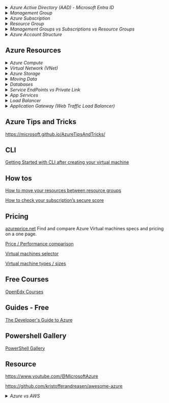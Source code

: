 <details>
<summary><i>Azure Active Directory (AAD) - Microsoft Entra ID</i></summary>

## Azure Active Directory (AAD) - Microsoft Entra ID

Azure Active Directory (Azure AD), now known as `Microsoft Entra ID`, is an identity and access management solution from Microsoft that helps organizations secure and manage identities for hybrid and multicloud environments.

Microsoft Entra ID is a cloud-based identity and access management`(IAM)` service that enables your employees access external resources. Example resources include Microsoft 365, the Azure portal, and thousands of other SaaS applications.

Azure Active Directory (Azure AD) is Microsoft's cloud-based identity and access management service, which helps your employees sign in and access resources in:

- External resources, such as Microsoft 365, the Azure portal, and thousands of other SaaS applications.
- Internal resources, such as apps on your corporate network and intranet, along with any cloud apps developed by your own organization.

- You can't have Azure account without Azure AD service.
- First user : Every azure account needs a first user and this user is in the initial AAD instance. This user is called the `Global Administrator`.

![](images/ad/azure-ad.png)

![](images/ad/azure-entraid.png)

## Active Directory

**Traditional office use** : Active directory was designed for traditional office use with computers and printers on a corporate network.

- It wasn't designed for the web
- Webservices were not part of the original vision for Active Directory in 2000

## Tenant (Directory)

A dedicated and trusted instance of `Microsoft Entra ID`. The tenant is automatically created when your organization signs up for a Microsoft cloud service subscription. These subscriptions include Microsoft Azure, Microsoft Intune, or Microsoft 365.

- An Azure tenant represents a single organization.
- Each Tenant has a unique ID & domain name.
- Each Tenant is distinct and completely separate from other Tenants.
- Each user in Azure can only belong to one Tenant. A user cannot be shared across Tenants. However, users can be guests in other Tenants (can be a guest of 499 other Tenants)

`Directory` is my tenant. It is a container for all the users, groups, and applications in an organization. It is also an instance of Azure AD. It is also known as Azure AD Tenant.

In general, an Azure AD tenant name ends with ‘onmicrosoft.com’, for example – abc.onmicrosoft.com, where ‘abc’ may be the name of an individual or an organization. In essence, a single tenant corresponds to a single instance of Azure Active Directory.

Although when an organization or an individual signs up for the first time, only a single tenant is created and associated, but multiple tenants can be created after signing up and, therefore, an `organization` can have more than one tenant, depending upon organizational requirement. Each tenant has its own Azure Active Directory, thereby having a one-to-one relation between the tenant and the Azure AD, where each tenant is referred to as an organization.

Let’s try to understand that with an example. There is a holding company called XYZ. This company decides to have 2 different tenants for its 2 subsidiaries.

- one tenant for subsidiary Contoso having subscriptions for Dev and Prod, and
- one tenant for subsidiary Fabrikam, again having subscriptions for Dev and Prod

![](images/ad/azure-multi-tenant.png)

These two tenants may be required based on XYZ internal organizational requirements in order to have maximum separation of concerns as well as have different settings and configurations for the two subsidiaries, which can be based on different geographies or regions.

As shown in the image above, a Tenant can have one or more subscriptions. This is the case in large organization, where there are different departments and each department has their own subscription, whereas, a Subscription can only be associated with a single Azure AD Tenant at any time.

### What is Tenant ID?

- It is a unique identifier for your Azure AD Tenant. It is a GUID. It is also known as Directory ID.

## Microsoft Entra directory

Every new Microsoft Entra directory comes with an initial domain name, for example `domainname.onmicrosoft.com`. In addition to that initial name, you can also add your organization's domain names. Your organization's domain names include the names you use to do business and your users use to access your organization's resources, to the list. Adding custom domain names helps you to create user names that are familiar to your users, such as alain@contoso.com.

For example, if my login name is `krishna@gmail.com` then my subscription name will be `krishnagmail-onmicrosoft-com`.

## Azure Active Directory B2B

Azure Active Directory (Azure AD) business-to-business (B2B) collaboration lets you securely share your company's applications and services with guest users from any other organization, while maintaining control over your own corporate data. You can also use B2B collaboration to allow your employees to share your company's applications and services securely with users from other organizations without needing to manage external user identities.

## Azure Active Directory Domain Services (AADDS)

Managed AD. Provides all classic AD features without the need to manage it yourself.

For Larger organisations, one of the largest barriers to full cloud adaptation is how to properly integrate old applications with modern cloud services.

Older applications are unable to use the latest authentication methods, such as OAuth2.0 are not able properly integrate or authentocate with Azure AD.

These legacy applications requires a tradional Active Directory Domain Services (AD DS) management / protocols which includes a classic Active directory features such as domain join, group policy, LDAP, and Kerberos/NTLM authentication.

How to solve this problem?

- Azure AD Connect : Continue using your on-premises AD and sync it with Azure AD.
- Self managed AD DS : Create a new AD server on Azure VM and manage it yourself.
- Azure Active Directory Domain Services (AADDS) : `Managed` AD DS. Provides all classic AD features without the need to manage it yourself.

For Larger organisations, one of the challenges of moving to the cloud is the need to manage user identities and credentials in two places. Azure Active Directory Domain Services (Azure AD DS) provides managed domain services such as domain join, group policy, LDAP, and Kerberos/NTLM authentication that are fully compatible with Windows Server Active Directory. You can consume these domain services without the need to deploy, manage, and patch domain controllers in the cloud. Azure AD DS integrates with your existing Azure AD tenant, thus making it possible for users to log in using their corporate credentials.

</details>

<details>
<summary><i>Management Group</i></summary>

## Management Group

A management group is a container that helps you manage access, policy, and compliance for multiple subscriptions. All subscriptions in a management group automatically inherit the conditions applied to the management group. Management groups give you enterprise-grade management at a large scale no matter what type of subscriptions you have.

The First Management Group is called the `Root Management Group`. It is the highest level in the hierarchy. It is the parent of all other management groups and subscriptions in your organization. By default, only the `Global Administrator` can manage the Root Management Group.

The Root Management Group is the only management group that can't be deleted and moved.

The first management group created in the directory could take up to `15 minutes` to complete. There are processes that run the first time to set up the management groups service within Azure for your directory. You receive a notification when the process is complete

If your organization has many Azure subscriptions, you may need a way to efficiently manage access, policies, and compliance for those subscriptions. Management groups provide a governance scope above subscriptions. You organize subscriptions into management groups; the governance conditions you apply cascade by inheritance to all associated subscriptions.

- You use Management groups to model your organization
- Management group can contain other management groups or subscriptions, but it cannot contain an Azure Resource.
- Management groups and subscriptions can only support one parent
- All subscriptions and management groups within a hierarchy share a common directory.
- Management groups reside within a tenant and cannot contain subscriptions of different tenants.
- A single directory can have up to 10,000 management groups

### Root management group

- All management groups in the Azure AD are under the root management group.
- Root management group cannot be moved or deleted.
- You can only have one root management group.

</details>

<details>
<summary><i>Azure Subscription</i></summary>

## Azure Subscription

Logical grouping of Azure resources. You can have multiple subscriptions per account.

Used to pay for Azure cloud services. You can have multiple subscriptions and they're linked to a credit card.

Each subscription has limits or quotas on the amount of resources it can use. You can change the limits by contacting Microsoft Support.

Security and billing boundaries for Azure resources.

- Billing Entity : All resources within a subscription are billed together.
- Cost Separation : You can use subscriptions to separate costs, such as by department or project. You can have multiple subscriptions within a tenant to separate costs.
- Access Control : You can use subscriptions to control access to resources. You can grant access to a subscription to users, groups, and applications.

### Subscription Design Strategies

- Workload separation strategy
- Application category strategy
- Mission-critical workloads
- Functional strategy
- Business unit strategy
- Geographic strategy
- Mix subscription strategies

### Azure Subscription Types

- Free Trial
- Pay-As-You-Go

![](images/subscriptions/azure-subscription.png)

</details>

<details>
<summary><i>Resource Group</i></summary>

## Resource Group

A logical container into which Azure resources like web apps, databases, and storage accounts are deployed and managed.

- Resource group is `not` a resource. It is a container for resources.

- Resource group is not a security boundary. It is a management boundary.
- Resource group is not a billing boundary. It is a management boundary.

- Resource groups can be used to scope access control for administrative actions.
- Resource Groups can simplify reporting and billing within Subscription.
- Resource groups can be used to scope RBAC permissions.
- Resource groups can be used to scope Azure policies.
- Each resource group can contain multiple resources.

- Resource groups are the lowest level of organizational scope, and are the level that contains almost all Azure Resources.

### Resource Group Facts

- One Resource : Each resource can only exist in one resource group.
- Add / Remove : You can add or remove a resource to a resource group at any time.
- Move : You can move a resource from one resource group to another resource group.
- Delete : Deleting a resource group deletes all the resources in the group.
- Multiple Regions : Resources from multiple regions can be added to a single resource group.
- Resources can interaxct with other resources across resource groups.

![](images/azure-rg.png)

- Resource grouops itself need to be created in a region. This is called the `Resource Group Region`. This is the region where the metadata for the resource group is stored. This is also the region where the resource group's logs are stored.

- Resource group region is not the same as the resource region.

![](images/azure-rg-region.png)

## Azure Resource Manager (ARM)

ARM is a deployment and management service for Azure.

All interactions with Azure resources are go through ARM. It is the main Azure Architecture component for creating, updating, and manipulating resources.

- ARM provides a consistent management layer for all the resources in Azure.
- ARM provides security, auditing, and tagging features to manage resources.
- ARM provides a common set of APIs to manage resources.
- ARM provides a common set of tools to manage resources.
- ARM provides a common deployment model for all the Azure resources.
- ARM provides a common billing model for all the Azure resources.

![](images/arm/azure-arm1.png)

![](images/arm/azure-arm2.png)

![](images/arm/azure-arm.png)

![](images/arm/azure-arm-benefits.png)

</details>

<details>
<summary><i>Management Groups vs Subscriptions vs Resource Groups</i></summary>

Azure Management Groups, Subscriptions, and Resource Groups are used together to establish the entire organizational structure in Azure, and they are designed to be flexible to organize Azure resources to meet business needs. This helps you efficiently manage access, policies, and compliance for the subscriptions.

If your organization has many subscriptions, you may need a way to efficiently manage access, policies, and compliance for those subscriptions. `Azure management groups` provide a level of scope above subscriptions.

To effectively organize `Azure resources`, define a hierarchy of management groups and subscriptions to which you can apply Azure Policy (and Initiative) and effectively manage the assignment of permissions via role-based access control (RBAC).

| Subscriptions   | Resource Groups | Management Groups |
| --------------- | --------------- | ----------------- |
| Billing         | Management      | Management        |
| Security        | Management      | Management        |
| Access Control  | Management      | Management        |
| Limits          | Management      | Management        |
| Billing Entity  | Management      | Management        |
| Cost Separation | Management      | Management        |

![](images/subscriptions/azure-mg-subscription-rg1.png)
![](images/subscriptions/azure-mg-subscription-rg2.png)

#### Best Practices

- Create separate Subscriptions/Management Groups for each Customer.
- Create separate Subscriptions/Management Groups for each Project.
- Create separate Subscriptions for different Environments (e.g. Dev, Stage, Prod).

</details>

<details>
<summary><i>Azure Account Structure</i></summary>

[Organization/Tenant/Azure AD Instance/Azure AD Directory]  
↕  
[Root Management Group]  
↓↓↓  
[(0 or more) Management Group]  
↓↓↓  
[Subscription]  
↓↓↓  
[Resource Group]  
↓↓↓  
[Resource]

- ↕ denotes a one-to-one correspondence.
- ↓↓↓ is meant to denote a 'one-to-many' relationship

![](images/az-scopes-billing.png)

</details>

## Azure Resources

<details>
<summary><i>Azure Compute</i></summary>

## Azure Functions

Azure Functions is a serverless compute service that enables you to run code on-demand without having to explicitly provision or manage infrastructure.

![](images/azure-functions.png)

![](images/azure-functions1.png)

## Azure App Service

Azure App Service is a fully managed web hosting service for building web apps, mobile back ends, and RESTful APIs. It provides automatic scaling and high availability, supports both Windows and Linux, and enables automated deployments from GitHub, Azure DevOps, or any Git repo.

Applicaiton Types hosted in Azure App Service :

- Web Apps for Containers
- Web Apps
- API Apps

## Virtual Machine Scale Sets

Virtual Machine Scale Sets let you create and manage a group of identical, load balanced VMs. The number of VM instances can automatically increase or decrease in response to demand or a defined schedule. Scale sets provide high availability to your applications, and allow you to centrally manage, configure, and update a large number of VMs.

</details>

<details>
<summary><i>Virtual Network (VNet)</i></summary>

## Virtual Network (VNet)

Azure Virtual Network (VNet) is the fundamental building block for your private network in Azure. VNet enables many types of Azure resources, such as Azure Virtual Machines (VM), to securely communicate with each other, the internet, and on-premises networks. VNet is similar to a traditional network that you'd operate in your own data center, but brings with it additional benefits of Azure's infrastructure such as scale, availability, and isolation.

Vnet belongs to a single Azure region. Every resource in a Vnet belongs to the same region.

Vnet belongs to a single subscription. Every resource in a Vnet belongs to the same subscription. A resource in one subscription cannot be added to a Vnet in another subscription.

`Vnet peering` : Vnet can be connected to other Vnets in the same region or in different regions.

`Vnet gateway` : Vnet can be connected to on-premises networks. This is called.

### Advantages of VNet

- VNet provides isolation and segmentation of resources.
- VNet provides control over IP address ranges, DNS settings, security policies, and route tables within a network.
- VNet provides a way to connect Azure resources to each other and to on-premises networks.
- VNet provides a way to connect Azure resources to the internet.

### Best Practices

- Create separate Vnets for different environments (e.g. Dev, Stage, Prod).
- Create separate Vnets for different projects.
- Ensure nonoverlapping address spaces. Make sure your virtual network address space (CIDR block) doesn't overlap with your organization's other network ranges.
- Your subnets shouldn't cover the entire address space of the virtual network. Plan ahead and reserve some address space for the future.
- It's recommended you have fewer large virtual networks rather than multiple small virtual networks to prevent management overhead.
- Secure your virtual networks by assigning Network Security Groups (NSGs) to the subnets beneath them.

### Subnet

A range of IP addresses in your VNet. You can divide a VNet into multiple subnets for organization and security.

Smaller networks inside a Vnet. Subnets are used to divide a Vnet into smaller networks. Subnets are used to control the flow of network traffic.

### Network Security Group (NSG)

A Network Security Group (NSG) contains a list of security rules that allow or deny network traffic to resources connected to Azure Virtual Networks (VNet). NSGs can be associated with either subnets or individual network interfaces attached to Azure Virtual Machines (VM).

![](images/azure-vnets.png)

### Vnet Peering

VNet peering enables you to connect virtual networks. Once peered, the virtual networks appear as one, for connectivity purposes. The traffic between virtual machines in the peered virtual networks is routed through the Microsoft backbone infrastructure, much like traffic is routed between virtual machines in the same virtual network, through private IP addresses only.

### VPN Gateway

A VPN gateway is a `specific type` of Virtual network(Vnet) gateway that is used to send encrypted traffic between an Azure virtual network and an `on-premises` location over the public Internet. You can also use a VPN gateway to send encrypted traffic between Azure virtual networks over the `Microsoft network`.

Other types of virtual network gateways are discussed later in this article.

Vnet gateway + VPN = VPN gateway

### ExpressRoute

ExpressRoute lets you extend your on-premises networks into the Microsoft cloud over a private connection with the help of a `connectivity provider`.

ExpressRoute is a service that enables you to create private connections between Azure datacenters and infrastructure that’s on your premises or in a colocation environment. ExpressRoute connections don’t go over the public Internet, and they offer more reliability, faster speeds, lower latencies, and higher security than typical connections over the Internet.

![](images/azure-expressroute1.png)

![](images/azure-expressroute2.png)

</details>

<details>
<summary><i>Azure Storage</i></summary>

## Azure Storage

### Azure Storage Account

Storage Account = Unique Azure Namespace

Every Object in Azure has its own web address. The address is made up of the storage account name and the endpoint domain name.

Example:

```
<youraccountname>.<storage-type>.core.windows.net
https://<youraccountname>.blob.core.windows.net
```

### Azure Blob Storage (Binary Large Object)

Azure Blob storage is Microsoft's object storage solution for the cloud. Blob storage is optimized for storing massive amounts of unstructured data. Unstructured data is data that doesn't adhere to a particular data model or definition, such as text or binary data.

Blob storage is ideal for:

- Serving images or documents directly to a browser.
- Storing files for distributed access.
- Streaming video and audio.
- Writing to log files.
- Storing data for backup and restore, disaster recovery, and archiving.
- Storing data for analysis by an on-premises or Azure-hosted service.

### Azure Blob Storage Types

- Block Blob : Block blobs are comprised of blocks, each of which is identified by a block ID. You create or modify a block blob by writing a set of blocks and committing them by their block IDs. Each block can be a different size, up to a maximum of 100 MB (4 MB for requests using REST versions before 2016-05-31), and a block blob can include up to 50,000 blocks. The maximum size of a block blob is therefore slightly more than 4.75 TB (100 MB X 50,000 blocks). If you are writing a block blob that is no more than 256 MB in size, you can upload it in its entirety with a single write operation; see Put Blob. Blocking is not supported for append blobs.

- Append Blob : An append blob is comprised of blocks and is optimized for append operations. Append blobs are ideal for scenarios such as `logging` data from virtual machines. You cannot modify the contents of an append blob after you have written to it. Instead, you add data to the end of the blob, so that you can maintain an `audit trail` of the data as it grows over time. An append blob can be up to 195 GB in size.

- Page Blob : A page blob is a collection of 512-byte pages optimized for random read and write operations. Any part of the file could be accessed at any time. The maximum size for a page blob is 8 TB. Page blobs store virtual hard drive (VHD) files and serve as disks for Azure virtual machines.

**Storage Levels**

Storage account can have a multiple blob containers. Each blob container can have multiple blobs. Each blob can have multiple snapshots.

![](images/data-storage/azure-blob-storage_levels.png)

**Pricing Tiers**

![](images/data-storage/azure-blob-storage_pricing_tiers.png)

### Azure Disk Storage

Azure Disk Storage gives you the durability, availability, and security you need for your virtual machines whether you need the highest availability for mission-critical workloads, or cost-effective options for test scenarios.

- Magaged Disks : Managed Disks are the new and recommended disk storage offering for use with Azure Virtual Machines for persistent storage of data. You can use multiple Managed Disks with each virtual machine. Managed Disks are designed for 99.999% availability. Managed Disks offer two types of durable storage options: Premium and Standard Managed Disks. Premium Managed Disks are backed by SSD storage, and Standard Managed Disks are backed by HDD storage. You can use Managed Disks with Windows and Linux virtual machines.

  You don't have to worry about backup and uptime. Azure takes care of that for you.

**Disk Types**

![](images/data-storage/azure-disk-storage-disk-types.png)

- Premium SSD : Premium SSD Managed Disks are high-performance Solid State Drive (SSD) based Storage designed to support I/O intensive workloads with significantly high throughput and low latency. With Premium SSD Managed Disks, you can provision a persistent disk and configure its size and performance characteristics. Premium SSD Managed Disks are suitable for I/O-intensive applications and production workloads such as `SQL Server, Oracle, and SAP`.

### Azure File Storage

Azure Files offers fully managed file shares in the cloud that are accessible via the industry standard Server Message Block (SMB) protocol. Azure file shares can be mounted concurrently by cloud or on-premises deployments of Windows, Linux, and macOS. Additionally, Azure file shares can be cached on Windows Servers with Azure File Sync for fast access near where the data is being used.

### Azure Archive Storage

Azure Archive Storage offers the lowest storage costs of all Azure storage. Archive Storage provides secure, durable, and low-cost storage for rarely accessed data with flexible latency requirements (on the order of hours). Archive Storage stores data offline and is designed for applications that can tolerate several hours of latency when retrieving data.

### Azure Queue Storage

Azure Queue storage is a service for storing large numbers of messages that can be accessed from anywhere in the world via authenticated calls using HTTP or HTTPS. A single queue message can be up to 64 KB in size, and a queue can contain millions of messages, up to the total capacity limit of a storage account. Queue storage is often used to create a backlog of work to process asynchronously.

### Azure Table Storage

Azure Table storage is a service that stores structured NoSQL data in the cloud, providing a key/attribute store with a schemaless design. Because Table storage is schemaless, it's easy to adapt your data as the needs of your application evolve. Access to Table storage data is fast and cost-effective for many types of applications, and is typically lower in cost than traditional SQL for similar volumes of data.

### Azure Storage Replication (Redundancy)

Redundancy = Replication = Multiple Copies of Data

Azure Storage offers several types of replication, each with its own durability and availability characteristics. You can choose the replication type that best suits your needs. The following table describes the replication options available for Azure Storage.

Azure aklways maintains multiple copies of your data. The number of copies is based on the replication type you choose. **By default**, Azure Storage creates three copies of your data within a single region. This is called `Locally Redundant Storage (LRS)`. You can also choose to have Azure Storage maintain additional copies outside the region. This is called `Geo-Redundant Storage (GRS)`.

![](images/data-storage/azure-data-redundancy.png)

| Replication(Redundancy) Type      | Description                                                                                                                                                                                                                                                                                                                                                                                                                                                                                                         |
| --------------------------------- | ------------------------------------------------------------------------------------------------------------------------------------------------------------------------------------------------------------------------------------------------------------------------------------------------------------------------------------------------------------------------------------------------------------------------------------------------------------------------------------------------------------------- |
| Locally redundant storage (LRS)   | LRS copies your data synchronously three times within a single physical location in the primary region. LRS is the least expensive replication option, but is not recommended for applications requiring high availability.                                                                                                                                                                                                                                                                                         |
| Zone-redundant storage (ZRS)      | ZRS copies your data synchronously across three Azure availability zones in the primary region. ZRS is great for applications requiring high availability.                                                                                                                                                                                                                                                                                                                                                          |
| Geo-redundant storage (GRS)       | GRS copies your data synchronously three times within a single physical location in the primary region using LRS. It then copies your data asynchronously to a single physical location in a secondary region that is hundreds of miles away from the primary region. If an outage occurs in the primary region, Azure Storage fails over to the secondary region, and serves data from there until the primary region is restored. Once the primary region is available again, Azure Storage will fail back to it. |
| Geo-Zone Redundant Storage (GZRS) | GZRS copies your data synchronously across three Azure availability zones in the primary region using ZRS. It then copies your data asynchronously to a single physical location in a secondary region that is hundreds of miles away from the primary region. If an outage occurs in the primary region, Azure Storage fails over to the secondary region, and serves data from there until the primary region is restored. Once the primary region is available again, Azure Storage will fail back to it.        |

**LRS**

![](images/data-storage/azure-datastorage-lrs.png)

![](images/data-storage/azure-data-redundancy-lrs.png)

**ZRS**

![](images/data-storage/azure-datastorage-zrs.png)

![ZRS](images/data-storage/azure-data-redundancy-zrs.png)

**GRS**

![](images/data-storage/azure-datastorage-grs.png)
![GRS](images/data-storage/azure-data-redundancy-grs.png)

**GZRS**

![](images/data-storage/azure-datastorage-ra-grs.png)
![](images/data-storage/azure-data-redundancy-gzrs.png)

</details>

<details>
<summary><i>Moving Data</i></summary>

## Moving Data

Moving data into and out of Azure is a common operation. Azure provides several options for moving data.

Different solutions based on

- Amount of data
- Frequency of data
- Network Bandwidth

For **Smaller** and occasional data transfers :

- AzCopy

  - Transfer Blobs and Files
  - Command Line Tool
  - Useful for scripting data transfers

- Azure Storage Explorer

  - GUI Tool
  - Downloaded and installed on your computer
  - Userfriendly interface
  - Supports all Azure Storage types

- Azure File Sync

  - Works only with Azure Files
  - Syncs on-premises file servers with Azure Files
  - Local file server performance + cloud availability
  - Backup local file server
  - Synchorize files between multiple on-premises file servers

Transfer LOTS of data and/or limited network bandwidth :

- Azure Data Box

  - Physical device
  - Shipped to you
  - You copy data to the device
  - You ship the device back to Azure
  - Azure copies the data to your storage account

- Azure Migrate

Discovery and assessment tool discovers and assesses on-premises VMware VMs, Hyper-V VMs, and physical servers for migration to Azure. It assesses on-premises workloads for migration suitability, performance-based sizing, and cost estimations.

- Azure readiness: Assesses whether on-premises servers, SQL Servers and web apps are ready for migration to Azure
- Azure sizing: Estimates the size of Azure VMs/Azure SQL configuration/number of Azure VMware Solution nodes after migration.
- Azure cost estimation: Estimates costs for running on-premises servers in Azure.
- Discover dependent resources to migrate: Discovers dependencies between on-premises machines and group machines that need to be migrated together.
- Migrate non-Azure resources (Servers, Databases and Applications) to Azure
- Includes, but not limited to, storage accounts
- Migrate an on-premises datacenter to Azure
- Cloud to cloud migration

</details>

<details>
<summary><i>Databases</i></summary>

## Cosmos DB

Azure Cosmos DB is Microsoft's globally distributed, multi-model database service. With a click of a button, Cosmos DB enables you to elastically and independently scale throughput and storage across any number of Azure's geographic regions. It offers throughput, latency, availability, and consistency guarantees with comprehensive service level agreements (SLAs), something no other database service can offer.

Cosmos DB is a `NoSQL` database. It is a `schema-less` database. It is a `multi-model` database. It is a `globally distributed` database.

- One click to add or remove regions
- One click to add or remove throughput
- Continues sync across regions
- Promise of low latency (Single digit millisecond)
- Automatically scales to meet demand
- Even though scaling is automatic, you pay only for what you use

Disadvantages :

- Expensive. You pay for the promise of low latency and high availability.

![](images/database/azure-cosmos-db.png)

## Azure SQL Database

Azure SQL Database is a fully managed relational database.

Fully Managed and using the latest stable version of `SQL Server Database` Engine.

You can migrate your existing `SQL Server databases` to Azure SQL Database without changing the application code. Azure SQL Database is a general-purpose relational database-as-a-service (DBaaS) based on the latest stable version of Microsoft SQL Server Database Engine. SQL Database is a high-performance, reliable, and secure database you can use to build data-driven applications and websites in the programming language of your choice, without needing to manage infrastructure.

- Built-in machine learning features :
  - Suggestions on how to improve performance of Azure SQL Instances
  - Suggestions on how to improve security of Azure SQL Instances
  - You will get warninngs for degraded instances, and anything out of the ordinary is happening

### Azure SQL Database vs Azure SQL Managed Instance (SQL MI)

Azure SQL Managed Instance (SQL MI) : To reduce the gap between the on-primes SQL Server and Azure SQL Database, Microsoft introduced Azure SQL Managed Instance. Azure SQL Managed Instance is a fully managed SQL Server Instance hosted in Azure cloud and placed in your Azure VNet. In this way, it combines the best aspects of SQL Server and Azure SQL Database.

Azure SQL Database : Azure SQL Database is a fully managed relational database with built-in intelligence supporting self-driving features such as performance tuning and threat alerts. Microsoft handles all patching and updating of the code base, but Azure SQL Database does not provide access to the underlying operating system or to SQL Server itself.

![](images/database/azure-databases.jpeg)
![](images/database/azure-databases1.jpeg)
![](images/database/azure-databases2.png)

## Azure Database for MySQL

Azure Database for MySQL is a fully managed database service for app developers. MySQL is the world's most popular open-source database. The MySQL Community edition helps you easily lift and shift to the cloud, using languages and frameworks of your choice.

## Azure Database for PostgreSQL

Azure Database for PostgreSQL is a fully managed database as a service offering capable of handling mission-critical workloads with predictable performance and dynamic scalability. It combines the power of community PostgreSQL, with the capabilities of Azure, providing a managed database service for app development and deployment with minimal administration.

- Horizontal scaling with Hyperscale (Citus) : Hyperscale (Citus) is a built-in option in Azure Database for PostgreSQL that scales out your data across multiple nodes and can be used to achieve high performance and scale. Hyperscale (Citus) is a good fit for multi-tenant applications, SaaS applications, and applications that require real-time analytics over large datasets.

</details>

<details>
<summary><i>Service EndPoints vs Private Link</i></summary>

`Azure Service Endpoint` provides secure and direct connectivity to Azure PaaS services over an optimized route over the Azure backbone network. Traffic still left your VNet and hit the public endpoint of PaaS service.

`Azure Private Link` (Private Endpoint) allows you to access Azure PaaS services over Private IP address within the VNet. It gets a new private IP on your VNet. When you send traffic to PaaS resource, it will always ensure traffic stays within your VNet.

Use a private link, if you want to be able to block all internet traffic to a target resource.
Private Link is superior to Service Endpoint in Security

|                              | Service Endpoints                                                                              | Private Link                                                                                            |
| ---------------------------- | ---------------------------------------------------------------------------------------------- | ------------------------------------------------------------------------------------------------------- |
| Access                       | It remains a publicly routable IP address                                                      | It is a private IP in the address space of the virtual network where the private endpoint is configured |
| Data Exfiltration protection | Traffic need to be passed through an NVA/Firewall for exfiltration protection.                 | It has an inbuilt data protection                                                                       |
| On-Premise Connectivity      | it is not easily restrict on-premise traffic. They can only be secured to Azure VNet           | Easily extensible for On-premises network traffic via ExpressRoute or VPN tunnels                       |
| Complexity                   | It’s much simpler to implement and significantly reduce complexity of your architecture design | Need to manage another resource                                                                         |
| Cost                         | There is no additional cost for using VNet service endpoints.                                  | It costs can quickly grow depending on total ingress and egress traffic and runtime of the link.        |

![](images/service-endpoints/without_service_endpoint.png)
![](images/service-endpoints/with_service_endpoint.png)
![](images/service-endpoints/private_link.png)

</details>

<details>
<summary><i>App Services</i></summary>

<details>
<summary><i>VNet Integration</i></summary>

</details>

<details>

<summary><i>Access Restrictions</i></summary>

## Access Restrictions vs Network Security Groups (NSG)

## Access Restrictions

Access Restrictions is a feature of `App Service` that is closely integrated with Azure Virtual Networks. It allows you to define a set of rules that control which inbound traffic should be allowed to reach the app. The rules can be defined based on source IP address/subnet, or based on a Service Tag.

## Network Security Groups (NSG)

A network security group (NSG) contains a list of security rules that allow or deny network traffic to resources connected to Azure Virtual Networks (VNet). NSGs can be associated with either subnets or individual network interfaces attached to Azure Virtual Machines (VM).

</details>

</details>

<details>
<summary><i>Load Balancer</i></summary>

## Azure Load Balancer

Azure Load Balancer is a network load balancer that enables you to build highly scalable and highly available applications. Traditional load balancers operate at the transport layer (OSI layer 4 - TCP and UDP) and route traffic based on source IP address and port, to a destination IP address and port.

- Great for internal resources
- Don't use for external resources (Internet facing)
- Don't support HTTP Traffic
- Doesn't use route based on paths

| Basic                        | Standard                               |
| ---------------------------- | -------------------------------------- |
| No redundancy                | Redundancy                             |
| No Availability Zones        | Availability Zones                     |
| Outbound rules not available | Declarative outbound NAT configuration |
| Open by default              | Closed / Secured by default            |
| No SLA                       | 99.99% SLA                             |
| Upto 300 instances           | Upto 1000 instances                    |
| Free                         | Paid                                   |

### OSI Model

![](images/osi-model.png)

https://learn.microsoft.com/en-us/windows-hardware/drivers/network/windows-network-architecture-and-the-osi-model

### LoadBalancer configuration

![](images/lb/azure-lb-conf.png)

Azure Load Balancer Health Probes source ip address is 168.63.129.16. This is a special IP address that is used by Azure to check the health of the VMs. In NSG, by default, all inbound traffic is allowed from this IP address.

![](images/lb/azure-lb-conf2.jpeg)

We can expose multiple public IP addresses for a single load balancer. This is called `IP Address Pooling`. This is useful when you want to expose multiple services on the same load balancer.

![](images/lb/azure-lb-conf1.png)

</details>

<details>
<summary><i>Application Gateway (Web Traffic Load Balancer)</i></summary>

## Application Gateway

Azure Application Gateway is a web traffic load balancer that enables you to manage traffic to your web applications. It is a reverse proxy service that works at the application layer (OSI layer 7) and provides application-level routing and load balancing services.

- Great for external resources (Internet facing)
- Supports HTTP Traffic
- Supports route based on paths

![](images/lb/azure-lb-ag.png)

![](images/lb/azure-lb-ag1.jpeg)

- WAF

  Works Detection or Prevention mode.

  - Detection mode : It will detect the attack and log it, but it will not block it.
  - Prevention mode : It will detect the attack and block it.

Application Gateway is available under a `Standard_v2` SKU.

Web Application Firewall (WAF) is available under a `WAF_v2` SKU. Price is alsmost double of the Standard_v2 SKU.

### Networking

- Application Gateway is placed in its own subnet. It cannot be placed in the same subnet as the backend pool.
- Application Gateway subnet must be named `AppGatewaySubnet`.
- Backend resources should be allowed to receive traffic from the Application Gateway subnet.

</details>

## Azure Tips and Tricks

https://microsoft.github.io/AzureTipsAndTricks/

## CLI

[Getting Started with CLI after creating your virtual machine](https://www.youtube.com/watch?v=ZO7K5q5Vqrk&list=PLLasX02E8BPBKgXP4oflOL29TtqTzwhxR)

## How tos

[How to move your resources between resource groups](https://www.youtube.com/watch?v=8HVAP4giLdc&list=PLLasX02E8BPBKgXP4oflOL29TtqTzwhxR&index=15)

[How to check your subscription’s secure score](https://www.youtube.com/watch?v=yqb3qvsjqXY&list=PLLasX02E8BPBKgXP4oflOL29TtqTzwhxR&index=9)

## Pricing

[azureprice.net](https://azureprice.net/) Find and compare Azure Virtual machines specs and pricing on a one page.

[Price / Performance comparison](https://azureprice.net/performance)

[Virtual machines selector](https://azure.microsoft.com/en-gb/pricing/vm-selector/)

[Virtual machine types / sizes](https://learn.microsoft.com/en-us/azure/virtual-machines/sizes)

## Free Courses

[OpenEdx Courses](https://openedx.microsoft.com/)

## Guides - Free

[The Developer's Guide to Azure](https://azure.microsoft.com/en-us/campaigns/developer-guide/)

## Powershell Gallery

[PowerShell Gallery](https://www.powershellgallery.com/profiles/azure-sdk/)

## Resource

https://www.youtube.com/@MicrosoftAzure

https://github.com/kristofferandreasen/awesome-azure

<details>
<summary><i>Azure vs AWS</i></summary>

| Azure                                | AWS                                                              |
| ------------------------------------ | ---------------------------------------------------------------- |
| Azure Tenant                         | AWS Organizations                                                |
| Azure Management Group               | AWS Organization Units (OU)                                      |
| Azure Subscriptions                  | AWS Accounts                                                     |
| Azure Resource Groups                | AWS Resource Groups                                              |
| --------------------------------     | -------------------------------                                  |
| Virtual Machines (IaaS)              | EC2                                                              |
| AppServices (PaaS)                   | Elastic Beanstalk                                                |
| Azure Functions                      | Lambda                                                           |
| Virtual Machine Scale Sets(VMSS)     | Auto Scaling Groups                                              |
| --------------------------------     | -------------------------------                                  |
| Azure Conatiner Instances(ACI)       | Elastic Container Service (ECS)                                  |
| Azure Kubernetes Service(AKS)        | Elastic Kubernetes Service(EKS)                                  |
| Azure Container Registry(ACR)        | Elastic Container Registry(ECR)                                  |
| --------------------------------     | -------------------------------                                  |
| Azure Virtual Desktop(AVD)           | Amazon WorkSpaces                                                |
| Azure Content Delivery Network (CDN) | CloudFront                                                       |
| ExpressRoute                         | Direct Connect                                                   |
| --------------------------------     | -------------------------------                                  |
| Azure Blob Storage                   | Amazon S3                                                        |
| Azure Archive Storage                | Amazon S3 Glacier                                                |
| Azure Blob Storage Cool Tier         | Amazon S3 Standard-Infrequent Access                             |
| Azure Disk Storage                   | Amazon EBS                                                       |
| Azure File Storage                   | Amazon EFS                                                       |
| Azure Data Box                       | AWS Snowball                                                     |
| Azure File Sync                      | AWS Storage Gateway                                              |
| Azcopy                               | AWS DataSync                                                     |
| Azure Storage Explorer               | AWS Management Console                                           |
| Azure Migrate                        | AWS Application Discovery Service & AWS Server Migration Service |
| --------------------------------     | -------------------------------                                  |
| Azure Web Application Firewall(WAF)  | AWS Web Application Firewall(WAF)                                |
| Azure Monitor                        | CloudWatch                                                       |
| Azure Active Directory               | AWS IAM                                                          |
| --------------------------------     | -------------------------------                                  |
| Azure Load Balancer                  | Elastic Load Balancer(ELB)                                       |
| Application Gateway                  | AWS Application Load Balancer                                    |
| Azure DNS                            | Route 53                                                         |
| --------------------------------     | -------------------------------                                  |
| Azure API Management                 | API Gateway                                                      |
| Azure SQL Database                   | Amazon RDS                                                       |
| Azure Database for MySQL             | Amazon Aurora                                                    |
| Azure Cosmos DB                      | DynamoDB                                                         |
| --------------------------------     | -------------------------------                                  |
| Azure Resource manager (ARM)         | CloudFormation                                                   |
| --------------------------------     | -------------------------------                                  |
| Virtual Networks or VNet             | Virtual Private Clouds(VPCs)                                     |
| NetWork Security Groups(NSGs)        | Security Groups                                                  |
| Service End Points                   | VPC End Points                                                   |
| Private Link                         | VPC Private Link                                                 |
| --------------------------------     | -------------------------------                                  |

</details>
